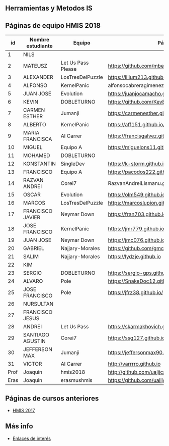 ﻿## Herramientas y Metodos IS

## Páginas de equipo HMIS 2018

id | Nombre estudiante  | Equipo | Página personal | Repositorio de Web de equipo 
-- | ----------------- | ----------------- | ----------------- | -----------------
1 | NILS               |   |   |
2 | MATEUSZ            | Let Us Pass Please | https://github.com/mbereszczuk  | 
3 | ALEXANDER          | LosTresDelPuzzle  | https://lilium213.github.io  | https://github.com/Lilium213/StaticPageLosTresDelPuzzle-1
4 | ALFONSO            |   KernelPanic|   alfonsocabreragimenez.github.io  |
5 | JUAN JOSE          | Evolution  | https://juanjocamacho.github.io/  |
6 | KEVIN              |  DOBLETURNO | https://github.com/KevBerja/KevBerja.github.io  | https://github.com/sergio-gps/DobleTurno_WebPage
7 | CARMEN ESTHER      | Jumanji  | https://carmenesther.github.io/  	| https://github.com/carmenesther/JumanjiWebsite
8 | ALBERTO            | KernelPanic  |  https://aff151.github.io/ |
9 | MARIA FRANCISCA    | Al Carrer | https://francisgalvez.github.io/   |
10 | MIGUEL             | Equipo A  |  https://miguelons11.github.io/  |    http://equipoa-hmis18-vm3.eastus.cloudapp.azure.com
11 | MOHAMED            | DOBLETURNO  |  | https://github.com/sergio-gps/DobleTurno_WebPage
12 | KONSTANTIN         |  SingleDev  |  https://k-storm.github.io  |
13 | FRANCISCO          | Equipo A  |  https://pacodos222.github.io/  | http://equipoa-hmis18-vm3.eastus.cloudapp.azure.com
14 | RAZVAN ANDREI      |Corei7|RazvanAndreiLismanu.github.io  |
15 | OSCAR              | Evolution | https://olm549.github.io  |
16 | MARCOS             |  LosTresDelPuzzle |  https://marcoslupion.github.io/ |  https://github.com/marcoslupion/StaticPageLosTresDelPuzzle
17 | FRANCISCO JAVIER   |  Neymar Down |  https://fran703.github.io/fmg703.github.io/  |
18 | JOSE FRANCISCO     |   KernelPanic|  https://jmr779.github.io/   |
19 | JUAN JOSE          |  Neymar Down | https://jmc076.github.io   |
20 | GABRIEL            | Najjary-Morales  |  https://github.com/gmc456  |
21 | SALIM              | Najjary-Morales  |  https://lydzje.github.io  | https://github.com/gmc456/najjary-morales
22 | KIM                |   |   |
23 | SERGIO             | DOBLETURNO  | https://sergio-gps.github.io/  | https://github.com/sergio-gps/DobleTurno_WebPage
24 | ALVARO             |  Pole |  https://SnakeDoc12.github.io   |
25 | JOSE FRANCISCO     | Pole | https://jfrz38.github.io/   |
26 | NURSULTAN          |   |   |
27 | FRANCISCO JESUS    |   |   |
28 | ANDREI             | Let Us Pass  |  https://skarmakhovich.github.io  |
29 | SANTIAGO AGUSTIN   | Corei7  | https://ssg127.github.io/   |  https://github.com/ssg127/hmis_sesion04.git
30 | JEFFERSON MAX      | Jumanji  |   https://jeffersonmax90.github.io/jeffersontomala.github.io/  |
31 | VICTOR             | Al Carrer |  http://varrrro.github.io  |
Prof | Joaquin | hmis2018 | http://github.com/ualjjcanada  |
Eras | Joaquin | erasmushmis | https://github.com/ualjjcanada  |

## Páginas de cursos anteriores
* [HMIS 2017](index2017.md)

## Más info
* [Enlaces de interés](enlaces.md)
